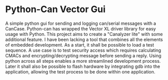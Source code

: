 # Python-Can Vector Gui

A simple python gui for sending and logging can/serial messages with a CanCase.
Python-can has wrapped the Vector XL driver library for easy usage with Python.
This project aims to create a "Canalyzer lite" with some additional feature. 
I have been lacking a tool that combines all the elements of embedded development.
As a start, it shall be possible to load a test sequence. A use case is to test
security access which requires calculating CMACs and encrypting/decrypting message
before sending a reply. Using python across all steps enables a more streamlined
development process. Later it shall also be possible to flash hardware by integrating
gdb into the application, allowing the test process to be done within one application.